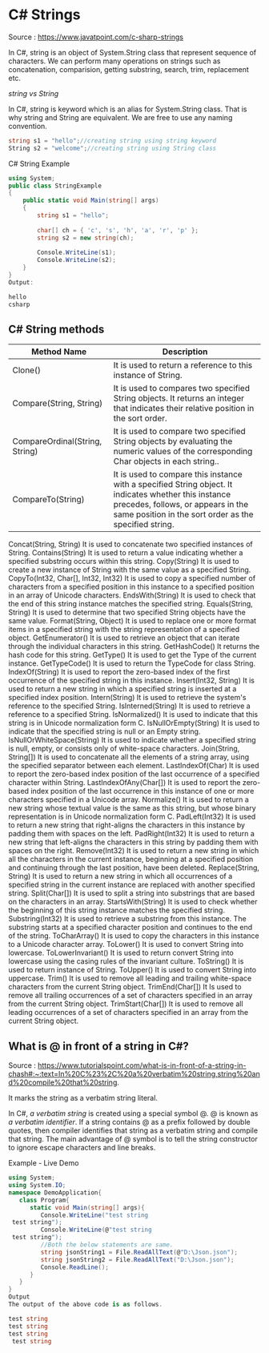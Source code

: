 

# C# Strings

Source : https://www.javatpoint.com/c-sharp-strings

In C#, string is an object of System.String class that represent sequence of characters. We can perform many operations on strings such as concatenation, comparision, getting substring, search, trim, replacement etc.

*string vs String*

In C#, string is keyword which is an alias for System.String class. That is why string and String are equivalent. We are free to use any naming convention.

```cs
string s1 = "hello";//creating string using string keyword  
String s2 = "welcome";//creating string using String class  

```
C# String Example

```cs
using System;  
public class StringExample  
{  
    public static void Main(string[] args)  
    {  
        string s1 = "hello";  
  
        char[] ch = { 'c', 's', 'h', 'a', 'r', 'p' };  
        string s2 = new string(ch);  
         
        Console.WriteLine(s1);  
        Console.WriteLine(s2);  
    }  
}  
Output:

hello 
csharp

```

## C# String methods


Method Name                    | Description
-------------------------------|-----------------------------------------------------------------------------------------------------------------------------------------------------------------------------------------------------
Clone()                        | It is used to return a reference to this instance of String.
Compare(String, String)        | It is used to compares two specified String objects. It returns an integer that indicates their relative position in the sort order.
CompareOrdinal(String, String) | It is used to compare two specified String objects by evaluating the numeric values of the corresponding Char objects in each string..
CompareTo(String)              | It is used to compare this instance with a specified String object. It indicates whether this instance precedes, follows, or appears in the same position in the sort order as the specified string.
Concat(String, String)	It is used to concatenate two specified instances of String.
Contains(String)	It is used to return a value indicating whether a specified substring occurs within this string.
Copy(String)	It is used to create a new instance of String with the same value as a specified String.
CopyTo(Int32, Char[], Int32, Int32)	It is used to copy a specified number of characters from a specified position in this instance to a specified position in an array of Unicode characters.
EndsWith(String)	It is used to check that the end of this string instance matches the specified string.
Equals(String, String)	It is used to determine that two specified String objects have the same value.
Format(String, Object)	It is used to replace one or more format items in a specified string with the string representation of a specified object.
GetEnumerator()	It is used to retrieve an object that can iterate through the individual characters in this string.
GetHashCode()	It returns the hash code for this string.
GetType()	It is used to get the Type of the current instance.
GetTypeCode()	It is used to return the TypeCode for class String.
IndexOf(String)	It is used to report the zero-based index of the first occurrence of the specified string in this instance.
Insert(Int32, String)	It is used to return a new string in which a specified string is inserted at a specified index position.
Intern(String)	It is used to retrieve the system's reference to the specified String.
IsInterned(String)	It is used to retrieve a reference to a specified String.
IsNormalized()	It is used to indicate that this string is in Unicode normalization form C.
IsNullOrEmpty(String)	It is used to indicate that the specified string is null or an Empty string.
IsNullOrWhiteSpace(String)	It is used to indicate whether a specified string is null, empty, or consists only of white-space characters.
Join(String, String[])	It is used to concatenate all the elements of a string array, using the specified separator between each element.
LastIndexOf(Char)	It is used to report the zero-based index position of the last occurrence of a specified character within String.
LastIndexOfAny(Char[])	It is used to report the zero-based index position of the last occurrence in this instance of one or more characters specified in a Unicode array.
Normalize()	It is used to return a new string whose textual value is the same as this string, but whose binary representation is in Unicode normalization form C.
PadLeft(Int32)	It is used to return a new string that right-aligns the characters in this instance by padding them with spaces on the left.
PadRight(Int32)	It is used to return a new string that left-aligns the characters in this string by padding them with spaces on the right.
Remove(Int32)	It is used to return a new string in which all the characters in the current instance, beginning at a specified position and continuing through the last position, have been deleted.
Replace(String, String)	It is used to return a new string in which all occurrences of a specified string in the current instance are replaced with another specified string.
Split(Char[])	It is used to split a string into substrings that are based on the characters in an array.
StartsWith(String)	It is used to check whether the beginning of this string instance matches the specified string.
Substring(Int32)	It is used to retrieve a substring from this instance. The substring starts at a specified character position and continues to the end of the string.
ToCharArray()	It is used to copy the characters in this instance to a Unicode character array.
ToLower()	It is used to convert String into lowercase.
ToLowerInvariant()	It is used to return convert String into lowercase using the casing rules of the invariant culture.
ToString()	It is used to return instance of String.
ToUpper()	It is used to convert String into uppercase.
Trim()	It is used to remove all leading and trailing white-space characters from the current String object.
TrimEnd(Char[])	It Is used to remove all trailing occurrences of a set of characters specified in an array from the current String object.
TrimStart(Char[])	It is used to remove all leading occurrences of a set of characters specified in an array from the current String object.

## What is @ in front of a string in C#?

Source : https://www.tutorialspoint.com/what-is-in-front-of-a-string-in-chash#:~:text=In%20C%23%2C%20a%20verbatim%20string,string%20and%20compile%20that%20string.

It marks the string as a verbatim string literal.

In C#, *a verbatim string* is created using a special symbol @. @ is known as *a verbatim identifier*. If a string contains @ as a prefix followed by double quotes, then compiler identifies that string as a verbatim string and compile that string. The main advantage of @ symbol is to tell the string constructor to ignore escape characters and line breaks.

Example - Live Demo

```cs
using System;
using System.IO;
namespace DemoApplication{
   class Program{
      static void Main(string[] args){
         Console.WriteLine("test string
 test string");
         Console.WriteLine(@"test string 
 test string");
         //Both the below statements are same.
         string jsonString1 = File.ReadAllText(@"D:\Json.json");
         string jsonString2 = File.ReadAllText("D:\Json.json");
         Console.ReadLine();
      }
   }
}
Output
The output of the above code is as follows.

test string
test string
test string 
 test string

```